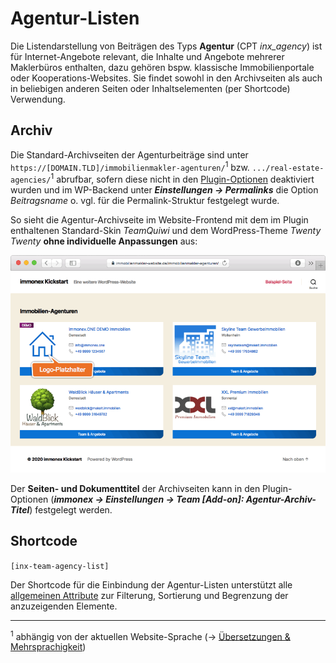 # Agentur-Listen

Die Listendarstellung von Beiträgen des Typs **Agentur** (CPT *inx_agency*) ist für Internet-Angebote relevant, die Inhalte und Angebote mehrerer Maklerbüros enthalten, dazu gehören bspw. klassische Immobilienportale oder Kooperations-Websites. Sie findet sowohl in den Archivseiten als auch in beliebigen anderen Seiten oder Inhaltselementen (per Shortcode) Verwendung.

## Archiv

Die Standard-Archivseiten der Agenturbeiträge sind unter `https://[DOMAIN.TLD]/immobilienmakler-agenturen/`<sup>1</sup> bzw. `.../real-estate-agencies/`<sup>1</sup> abrufbar, sofern diese nicht in den [Plugin-Optionen](../schnellstart/einrichtung?id=agentur-archiv) deaktiviert wurden und im WP-Backend unter ***Einstellungen → Permalinks*** die Option *Beitragsname* o. vgl. für die Permalink-Struktur festgelegt wurde.

So sieht die Agentur-Archivseite im Website-Frontend mit dem im Plugin enthaltenen Standard-Skin *TeamQuiwi* und dem WordPress-Theme *Twenty Twenty* **ohne individuelle Anpassungen** aus:

![Immobilienmakler-Agenturen-Archivseite im Frontend](../assets/scst-fe-agency-archive.gif)

Der **Seiten- und Dokumenttitel** der Archivseiten kann in den Plugin-Optionen (***immonex → Einstellungen → Team [Add-on]: Agentur-Archiv-Titel***) festgelegt werden.

## Shortcode

`[inx-team-agency-list]`

Der Shortcode für die Einbindung der Agentur-Listen unterstützt alle [allgemeinen Attribute](../schnellstart/listen-attribute#Shortcodes) zur Filterung, Sortierung und Begrenzung der anzuzeigenden Elemente.

---

<sup>1</sup> abhängig von der aktuellen Website-Sprache (→ [Übersetzungen & Mehrsprachigkeit](../anpassung-erweiterung/uebersetzung-mehrsprachigkeit))